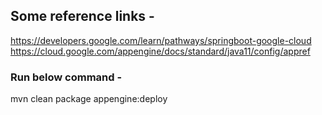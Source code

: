 
## Some reference links -
https://developers.google.com/learn/pathways/springboot-google-cloud
https://cloud.google.com/appengine/docs/standard/java11/config/appref


### Run below command - 
mvn clean package appengine:deploy
